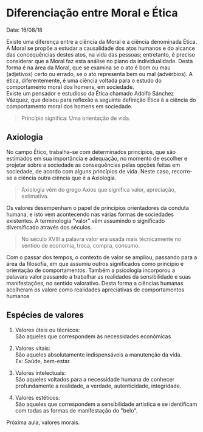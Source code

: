 # Diferenciação entre Moral e Ética
Data: 16/08/18

Existe uma diferença entre a ciência da Moral e a ciência denominada Ética. A Moral se propõe a estudar a causalidade dos atos humanos e do alcance das concequências destes atos, na vida das pessoas; entretanto, é preciso considerar que a Moral faz esta análise no plano da individualidade. Desta forma é na área da Moral, que se examina se o ato é bom ou mau (adjetivos) certo ou errado, se o ato representa bem ou mal (advérbios). A ética, diferentemente, é uma ciência voltada para o estudo do comportamento moral dos homens, em sociedade.  
Existe um pensador e estudioso da Ética chamado Adolfo Sánchez Vázquez, que deixou para reflexão a seguinte definição Ética é a ciência do comportamento moral dos homens em sociedade.

> Princípio significa: Uma orientação de vida.  

## Axiologia
No campo Ético, trabalha-se com determinados princípios, que são estimados em sua importância e adequação, no momento de escolher e projetar sobre a sociedade as consequências pelas opções feitas em sociedade, de acordo com alguns princípios de vida. Neste caso, recorre-se a ciência outra ciência que é a Axiologia.

>Axiologia vêm do grego Axios que significa valor, apreciação, estimativa.

Os valores desempenham o papel de princípios orientadores da conduta humana, e isto vem acontecendo nas várias formas de sociedades existentes. A terminologia "valor" vêm assumindo o significado diversificado através dos séculos.

> No século XVIII a palavra valor era usada mais técnicamente no sentido de economia, troca, compra, consumo.

Com o passar dos tempos, o contexto de valor se ampliou, passando para a área da filosofia, em que assumiu outros significados como princípio e orientação de comportamentos. Também a psicologia incorporou a palavara valor passando a trabalhar as realidades da sensibilidade e suas manifestações, no sentido valorativo. Desta forma a ciências humanas acolheram os valore como realidades apreciativas de comportamentos humanos

## Espécies de valores
1. Valores úteis ou técnicos:  
São aqueles que correspondem às necessidades econômicas  

2. Valores vitais:  
São aqueles absolutamente indispensáveis a manutenção da vida.  
Ex: Saúde, bem-estar.

3. Valores intelectuais:  
São aqueles voltados para a necessidade humana de conhecer profundamente a realidade, a verdade, autenticidade, integridade.

4. Valores estéticos:  
São aqueles que correspondem a sensibilidade artistica e se identificam com todas as formas de manifestação do "belo".

Próxima aula, valores morais.
